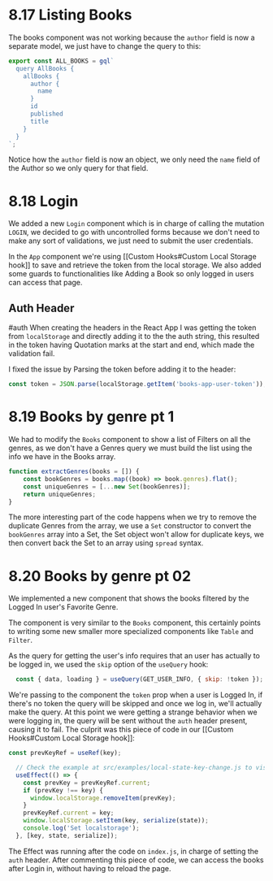 # 8.17 Listing Books
The books component was not working because the `author` field is now a separate model, we just have to change the query to this:

```js
export const ALL_BOOKS = gql`
  query AllBooks {
    allBooks {
      author {
        name
      }
      id
      published
      title
    }
  }
`;
```

Notice how the `author` field is now an object, we only need the `name` field of the Author so we only query for that field.

# 8.18 Login

We added a new `Login` component which is in charge of calling the mutation `LOGIN`, we decided to go with uncontrolled forms because we don't need to make any sort of validations, we just need to submit the user credentials.

In the `App` component we're using [[Custom Hooks#Custom Local Storage hook]] to save and retrieve the token from the local storage. We also added some guards to functionalities like Adding a Book so only logged in users can access that page.

## Auth Header
#auth
When creating the headers in the React App I was getting the token from `localStorage` and directly adding it to the the auth string, this resulted in the token having Quotation marks at the start and end, which made the validation fail.

I fixed the issue by Parsing the token before adding it to the header:

```js
const token = JSON.parse(localStorage.getItem('books-app-user-token'));
```

# 8.19 Books by genre pt 1
We had to modify the `Books` component to show a list of Filters on all the genres, as we don't have a Genres query we must build the list using the info we have in the Books array.

```js
function extractGenres(books = []) {
    const bookGenres = books.map((book) => book.genres).flat();
    const uniqueGenres = [...new Set(bookGenres)];
    return uniqueGenres;
}
  ```

The more interesting part of the code happens when we try to remove the duplicate Genres from the array, we use a `Set` constructor to convert the `bookGenres` array into a Set, the Set object won't allow for duplicate keys, we then convert back the Set to an array using `spread` syntax.

# 8.20 Books by genre pt 02

We implemented a new component that shows the books filtered by the Logged In user's Favorite Genre.

The component is very similar to the `Books` component, this certainly points to writing some new smaller more specialized components like `Table` and `Filter`. 

As the query for getting the user's info requires that an user has actually to be logged in, we used the `skip` option of the `useQuery` hook:

```js
  const { data, loading } = useQuery(GET_USER_INFO, { skip: !token });
```

We're passing to the component the `token` prop when a user is Logged In, if there's no token the query will be skipped and once we log in, we'll actually make the query. At this point we were getting a strange behavior when we were logging in, the query will be sent without the `auth` header present, causing it to fail. The culprit was this piece of code in our [[Custom Hooks#Custom Local Storage hook]]:

```js
const prevKeyRef = useRef(key);

  // Check the example at src/examples/local-state-key-change.js to visualize a key change
  useEffect(() => {
    const prevKey = prevKeyRef.current;
    if (prevKey !== key) {
      window.localStorage.removeItem(prevKey);
    }
    prevKeyRef.current = key;
    window.localStorage.setItem(key, serialize(state));
    console.log('Set localstorage');
  }, [key, state, serialize]);
  ```

The Effect was running after the code on `index.js`, in charge of setting the `auth` header. After commenting this piece of code, we can access the books after Login in, without having to reload the page.